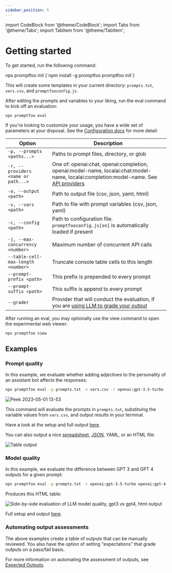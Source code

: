 ```yaml
---
sidebar_position: 5
---
```


import CodeBlock from '@theme/CodeBlock';
import Tabs from '@theme/Tabs';
import TabItem from '@theme/TabItem';

# Getting started

To get started, run the following command:

<Tabs>
  <TabItem value="npx" label="npx" default>
    <CodeBlock language="bash">
      npx promptfoo init
    </CodeBlock>
  </TabItem>
  <TabItem value="npm" label="npm" default>
    <CodeBlock language="bash">
      {`npm install -g promptfoo
promptfoo init`}
    </CodeBlock>
  </TabItem>
</Tabs>

This will create some templates in your current directory: `prompts.txt`, `vars.csv`, and `promptfooconfig.js`.

After editing the prompts and variables to your liking, run the eval command to kick off an evaluation:

```
npx promptfoo eval
```

If you're looking to customize your usage, you have a wide set of parameters at your disposal. See the [Configuration docs](/docs/configuration/parameters) for more detail:

| Option                              | Description                                                                                                                                                           |
| ----------------------------------- | --------------------------------------------------------------------------------------------------------------------------------------------------------------------- |
| `-p, --prompts <paths...>`          | Paths to prompt files, directory, or glob                                                                                                                             |
| `-r, --providers <name or path...>` | One of: openai:chat, openai:completion, openai:model-name, localai:chat:model-name, localai:completion:model-name. See [API providers](/docs/configuration/providers) |
| `-o, --output <path>`               | Path to output file (csv, json, yaml, html)                                                                                                                           |
| `-v, --vars <path>`                 | Path to file with prompt variables (csv, json, yaml)                                                                                                                  |
| `-c, --config <path>`               | Path to configuration file. `promptfooconfig.js[on]` is automatically loaded if present                                                                               |
| `-j, --max-concurrency <number>`    | Maximum number of concurrent API calls                                                                                                                                |
| `--table-cell-max-length <number>`  | Truncate console table cells to this length                                                                                                                           |
| `--prompt-prefix <path>`            | This prefix is prepended to every prompt                                                                                                                              |
| `--prompt-suffix <path>`            | This suffix is append to every prompt                                                                                                                                 |
| `--grader`                          | Provider that will conduct the evaluation, if you are [using LLM to grade your output](/docs/configuration/expected-outputs#llm-evaluation)                           |

After running an eval, you may optionally use the view command to open the experimental web viewer:

```
npx promptfoo view
```

## Examples

### Prompt quality

In this example, we evaluate whether adding adjectives to the personality of an assistant bot affects the responses:

```bash
npx promptfoo eval -p prompts.txt -v vars.csv -r openai:gpt-3.5-turbo
```

![Peek 2023-05-01 13-53](https://user-images.githubusercontent.com/310310/235529431-f4d5c395-d569-448e-9697-cd637e0372a5.gif)

<!--
<img width="1362" alt="Side-by-side evaluation of LLM prompt quality, terminal output" src="https://user-images.githubusercontent.com/310310/235329207-e8c22459-5f51-4fee-9714-1b602ac3d7ca.png">

![Side-by-side evaluation of LLM prompt quality, html output](https://user-images.githubusercontent.com/310310/235483444-4ddb832d-e103-4b9c-a862-b0d6cc11cdc0.png)
-->

This command will evaluate the prompts in `prompts.txt`, substituing the variable values from `vars.csv`, and output results in your terminal.

Have a look at the setup and full output [here](https://github.com/typpo/promptfoo/tree/main/examples/assistant-cli).

You can also output a nice [spreadsheet](https://docs.google.com/spreadsheets/d/1nanoj3_TniWrDl1Sj-qYqIMD6jwm5FBy15xPFdUTsmI/edit?usp=sharing), [JSON](https://github.com/typpo/promptfoo/blob/main/examples/simple-cli/output.json), YAML, or an HTML file:

![Table output](https://user-images.githubusercontent.com/310310/235483444-4ddb832d-e103-4b9c-a862-b0d6cc11cdc0.png)

### Model quality

In this example, we evaluate the difference between GPT 3 and GPT 4 outputs for a given prompt:

```bash
npx promptfoo eval -p prompts.txt -r openai:gpt-3.5-turbo openai:gpt-4 -o output.html
```

Produces this HTML table:

![Side-by-side evaluation of LLM model quality, gpt3 vs gpt4, html output](https://user-images.githubusercontent.com/310310/235490527-e0c31f40-00a0-493a-8afc-8ed6322bb5ca.png)

Full setup and output [here](https://github.com/typpo/promptfoo/tree/main/examples/gpt-3.5-vs-4).

### Automating output assessments

The above examples create a table of outputs that can be manually reviewed. You also have the option of setting "expectations" that grade outputs on a pass/fail basis.

For more information on automating the assessment of outputs, see [Expected Outputs](/docs/configuration/expected-outputs).
